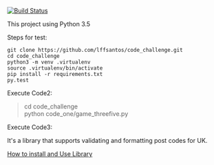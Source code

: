 [![Build Status](https://travis-ci.org/lffsantos/code_challenge.svg?branch=master)](https://travis-ci.org/lffsantos/code_challenge)

This project using Python 3.5

Steps for test:

```
git clone https://github.com/lffsantos/code_challenge.git
cd code_challenge
python3 -m venv .virtualenv
source .virtualenv/bin/activate  
pip install -r requirements.txt  
py.test
```

Execute Code2:

> cd code_challenge  
> python code_one/game_threefive.py    

Execute Code3:

It's a library that supports validating and formatting post codes for UK.

[How to install and Use Library](/code_two/README.md)